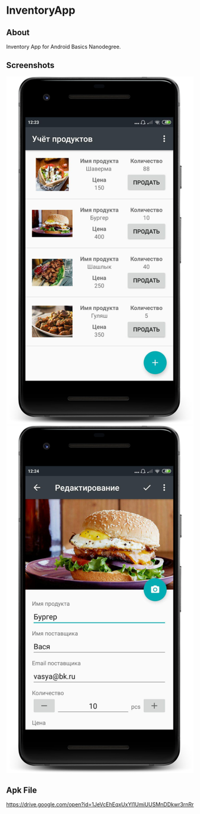 InventoryApp
==============
## About
Inventory App for Android Basics Nanodegree.

## Screenshots
![List](https://github.com/San4illa/InventoryApp/blob/master/1.png)
![Edit](https://github.com/San4illa/InventoryApp/blob/master/2.png)

## Apk File
https://drive.google.com/open?id=1JeVcEhEqxUxYl1UmiUUSMnDDkwr3rnRr
